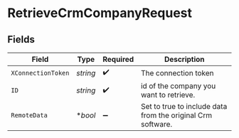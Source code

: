 # RetrieveCrmCompanyRequest


## Fields

| Field                                                       | Type                                                        | Required                                                    | Description                                                 |
| ----------------------------------------------------------- | ----------------------------------------------------------- | ----------------------------------------------------------- | ----------------------------------------------------------- |
| `XConnectionToken`                                          | *string*                                                    | :heavy_check_mark:                                          | The connection token                                        |
| `ID`                                                        | *string*                                                    | :heavy_check_mark:                                          | id of the company you want to retrieve.                     |
| `RemoteData`                                                | **bool*                                                     | :heavy_minus_sign:                                          | Set to true to include data from the original Crm software. |